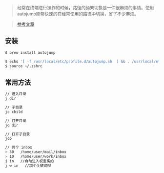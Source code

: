 > 经常在终端进行操作的时候，路径的频繁切换是一件很麻烦的事情。使用autojump能够快速的在经常使用的路径中切换，省了不少麻烦。

> [参考文章](http://www.jianshu.com/p/23aeb7c4d89b)

## 安装
```bash
$ brew install autojump
```

```bash
$ echo '[ -f /usr/local/etc/profile.d/autojump.sh  ] && . /usr/local/etc/profile.d/autojump.sh' >> .zshrc
$ source ~/.zshrc
```

## 常用方法
```bash
// 进入目录
j dir

// 子目录
jc child

// 打开目录
jo dir

// 打开子目录
jco

// 两个 inbox
> 30   /home/user/mail/inbox
> 10   /home/user/work/inbox
j in   //自动进入权重高的
j w in   //加个关键词呗
```